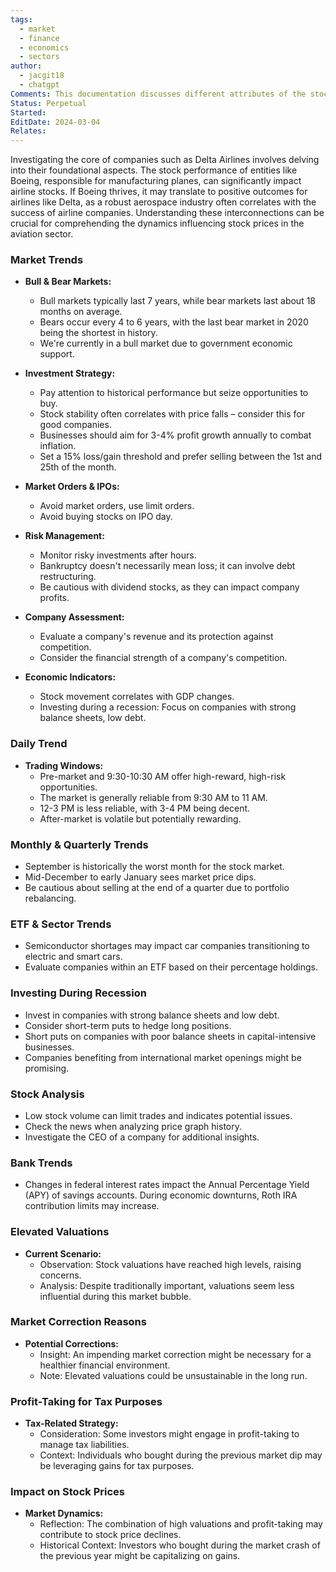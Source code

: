 ```yaml
---
tags:
  - market
  - finance
  - economics
  - sectors
author:
  - jacgit18
  - chatgpt
Comments: This documentation discusses different attributes of the stock market ebb and flow.
Status: Perpetual
Started: 
EditDate: 2024-03-04
Relates:
---
```

Investigating the core of companies such as Delta Airlines involves delving into their foundational aspects. The stock performance of entities like Boeing, responsible for manufacturing planes, can significantly impact airline stocks. If Boeing thrives, it may translate to positive outcomes for airlines like Delta, as a robust aerospace industry often correlates with the success of airline companies. Understanding these interconnections can be crucial for comprehending the dynamics influencing stock prices in the aviation sector.

### Market Trends
- **Bull & Bear Markets:**
  - Bull markets typically last 7 years, while bear markets last about 18 months on average.
  - Bears occur every 4 to 6 years, with the last bear market in 2020 being the shortest in history.
  - We're currently in a bull market due to government economic support.

- **Investment Strategy:**
  - Pay attention to historical performance but seize opportunities to buy.
  - Stock stability often correlates with price falls – consider this for good companies.
  - Businesses should aim for 3-4% profit growth annually to combat inflation.
  - Set a 15% loss/gain threshold and prefer selling between the 1st and 25th of the month.

- **Market Orders & IPOs:**
  - Avoid market orders, use limit orders.
  - Avoid buying stocks on IPO day.

- **Risk Management:**
  - Monitor risky investments after hours.
  - Bankruptcy doesn't necessarily mean loss; it can involve debt restructuring.
  - Be cautious with dividend stocks, as they can impact company profits.

- **Company Assessment:**
  - Evaluate a company's revenue and its protection against competition.
  - Consider the financial strength of a company's competition.

- **Economic Indicators:**
  - Stock movement correlates with GDP changes.
  - Investing during a recession: Focus on companies with strong balance sheets, low debt.

### Daily Trend
- **Trading Windows:**
  - Pre-market and 9:30-10:30 AM offer high-reward, high-risk opportunities.
  - The market is generally reliable from 9:30 AM to 11 AM.
  - 12-3 PM is less reliable, with 3-4 PM being decent.
  - After-market is volatile but potentially rewarding.

### Monthly & Quarterly Trends
- September is historically the worst month for the stock market.
- Mid-December to early January sees market price dips.
- Be cautious about selling at the end of a quarter due to portfolio rebalancing.

### ETF & Sector Trends
- Semiconductor shortages may impact car companies transitioning to electric and smart cars.
- Evaluate companies within an ETF based on their percentage holdings.

### Investing During Recession
- Invest in companies with strong balance sheets and low debt.
- Consider short-term puts to hedge long positions.
- Short puts on companies with poor balance sheets in capital-intensive businesses.
- Companies benefiting from international market openings might be promising.

### Stock Analysis
- Low stock volume can limit trades and indicates potential issues.
- Check the news when analyzing price graph history.
- Investigate the CEO of a company for additional insights.

### Bank Trends
- Changes in federal interest rates impact the Annual Percentage Yield (APY) of savings accounts. During economic downturns, Roth IRA contribution limits may increase.


### Elevated Valuations

- **Current Scenario:**
  - Observation: Stock valuations have reached high levels, raising concerns.
  - Analysis: Despite traditionally important, valuations seem less influential during this market bubble.

### Market Correction Reasons

- **Potential Corrections:**
  - Insight: An impending market correction might be necessary for a healthier financial environment.
  - Note: Elevated valuations could be unsustainable in the long run.

### Profit-Taking for Tax Purposes

- **Tax-Related Strategy:**
  - Consideration: Some investors might engage in profit-taking to manage tax liabilities.
  - Context: Individuals who bought during the previous market dip may be leveraging gains for tax purposes.

### Impact on Stock Prices

- **Market Dynamics:**
  - Reflection: The combination of high valuations and profit-taking may contribute to stock price declines.
  - Historical Context: Investors who bought during the market crash of the previous year might be capitalizing on gains.

